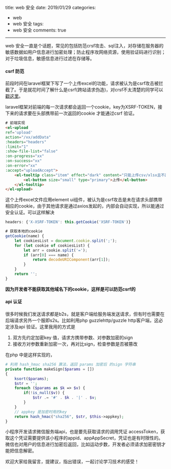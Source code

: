 title: web 安全
date: 2019/01/29
categories:

- web
- web 安全
tags:
- web 安全
comments: true
---

web 安全一直是个话题，常见的包括防范crsf攻击、sql注入，对存储在服务器的敏感数据如用户信息进行加密处理；防止程序攻网络资源，使用验证码进行识别；对于垃圾信息，敏感信息进行过滤在存储等。
#### csrf 防范
前段时间在laravel框架下写了一个上传excel的功能，请求被认为是csrf攻击被拦截了。于是就花时间了解什么是csrf(跨站请求伪造)，对crsf不太清楚的同学可以[戳这里](https://www.jianshu.com/p/e825e67fcf28)。

laravel框架对前端的每一次请求都会返回一个cookie，key为XSRF-TOKEN，接下来的请求要在头部携带前一次返回的cookie 才能通过csrf 验证。
```html
# 前端实现
<el-upload
ref='upload'
action="/xx/addData"
:headers="headers"
:limit="1"
:show-file-list="false"
:on-progress="xx"
:on-success="xx"
:on-error="xx"
:accept="uploadAccept">
    <el-tooltip class="item" effect="dark" content="只能上传csv/xlsx且不超过2G" placement="top">
        <el-button size="small" type="primary">上传</el-button>
    </el-tooltip>
</el-upload>
```

这个上传excel文件应用element ui组件，被认为是csrf攻击是未在请求头部携带相应的cookie，由于其他请求是通过axios发起的，内部会自动实现，所以能通过安全认证。可以这样解决
```js
headers: {'X-XSRF-TOKEN': this.getCookie('XSRF-TOKEN')}

# 获取本地的cookie
getCookie(name) {
    let cookiesList = document.cookie.split(';');
    for (let cookie of cookiesList) {
        let arr = cookie.split('=');
        if (arr[0] === name) {
            return decodeURIComponent(arr[1]);
        }
    }
    return '';
}
```

**因为开发者不能获取其他域名下的cookie，这样是可以防范csrf的** 

#### api 认证
很多时候我们发送请求都是b2s，就是客户端给服务端发送请求，但有时也需要在后端请求另外一个服即s2s。比如利用php guzzlehttp/guzzle http客户端，这必定涉及api 验证。这里我用的方式是
1. 双方先约定加密key 值，请求方携带参数、对参数加密的sign
2. 接收方对参数重新加密一次，再对比sign，检查参数是否被篡改

在php 中是这样实现的，
```php
# 利用 hash_hmac sha256 算法，返回 params 加密后 的sign 字符串
private function makeSign($params = [])
{
    ksort($params);
    $str = '';
    foreach ($params as $k => $v) {
        if(!is_null($v)) {
        	$str .= '#' . $k . '|' . $v;
        }
    }
    // appkey 是加密时用的key
    return hash_hmac("sha256", $str, $this->appkey);
}
```

小程序开发请求微信服务端api，也是要先获取请求的调用凭证 accessToken，获取这个凭证需要提供该小程序的appid、appAppSecret，凭证也是有时限性的。微信也对用户的信息进行加密后返回，比如运动步数，开发者必须请求加密密钥才能把信息解密。



欢迎大家给我留言，提建议，指出错误，一起讨论学习技术的感受！